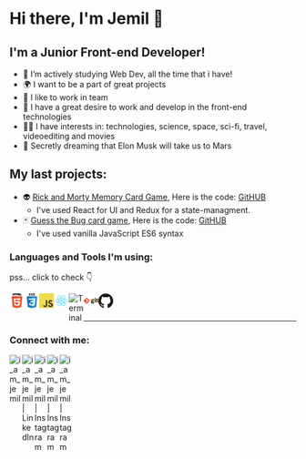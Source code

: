 # Hi there, I'm Jemil 👋


## I'm a Junior Front-end Developer!

- 🚀 I’m actively studying Web Dev, all the time that i have!
- 🌍 I want to be a part of great projects
- 🐝 I like to work in team
- 💪 I have a great desire to work and develop in the front-end technologies
- 👨‍💻 I have interests in: technologies, science, space, sci-fi, travel, videoediting and movies
- 🔭 Secretly dreaming that Elon Musk will take us to  Mars

## My last projects:
- 👽 [Rick and Morty Memory Card Game](https://codesandbox.io/s/gifted-mclean-ly2mo), Here is the code: [GitHUB](https://github.com/jemil-c-137/react-cards)
  * I've used React for UI and Redux for a state-managment.
- 🃏 [Guess the Bug card game](https://codesandbox.io/s/goofy-torvalds-ch1cz), Here is the code: [GitHUB](https://github.com/jemil-c-137/Card-Game)
  - I've used vanilla JavaScript ES6 syntax

### Languages and Tools I'm using:
pss... click to check 👇

[<img align="left" alt="HTML5" width="26px" src="https://raw.githubusercontent.com/github/explore/80688e429a7d4ef2fca1e82350fe8e3517d3494d/topics/html/html.png" />][siteLayout]
[<img align="left" alt="CSS3" width="26px" src="https://raw.githubusercontent.com/github/explore/80688e429a7d4ef2fca1e82350fe8e3517d3494d/topics/css/css.png" />][siteLayout]

[<img align="left" alt="JavaScript" width="26px" src="https://raw.githubusercontent.com/github/explore/80688e429a7d4ef2fca1e82350fe8e3517d3494d/topics/javascript/javascript.png" />][jsProject]
[<img align="left" alt="React" width="26px" src="https://raw.githubusercontent.com/github/explore/80688e429a7d4ef2fca1e82350fe8e3517d3494d/topics/react/react.png" />][reactRedux]

[<img align="left" alt="Terminal" width="26px" src="https://cdn.iconscout.com/icon/free/png-512/redux-283024.png" />][reactRedux]

[<img align="left" alt="Git" width="26px" src="https://raw.githubusercontent.com/github/explore/80688e429a7d4ef2fca1e82350fe8e3517d3494d/topics/git/git.png" />][profile]
[<img align="left" alt="GitHub" width="26px" src="https://raw.githubusercontent.com/github/explore/78df643247d429f6cc873026c0622819ad797942/topics/github/github.png" />][profile]


<br />
<br />

---

### Connect with me:

[<img align="left" alt="i_am_jemil" width="22px" src="https://image.flaticon.com/icons/png/512/25/25231.png" />][profile]
[<img align="left" alt="i_am_jemil | LinkedIn" width="22px" src="https://cdn.jsdelivr.net/npm/simple-icons@v3/icons/linkedin.svg" />][linkedin]
[<img align="left" alt="i_am_jemil | Instagram" width="22px" src="https://cdn.jsdelivr.net/npm/simple-icons@v3/icons/instagram.svg" />][instagram]
[<img align="left" alt="i_am_jemil | Instagram" width="22px" src="https://cdn.icon-icons.com/icons2/1121/PNG/512/1486147202-social-media-circled-network10_79475.png" />][vk]
[<img align="left" alt="i_am_jemil | Instagram" width="22px" src="https://cdn1.iconfinder.com/data/icons/andriod-app-logo/32/icon_telegram-512.png" />][telegram]

<br />






[profile]: https://github.com/jemil-c-137
[instagram]: https://instagram.com/i_am_jemil
[linkedin]: https://www.linkedin.com/in/jemil-suleimanov-559852116/
[vk]: https://vk.com/i_am_jemil
[telegram]: https://t.me/i_am_jemil
[siteLayout]: https://codesandbox.io/s/gallant-rosalind-v09yh
[jsProject]: https://codesandbox.io/s/goofy-torvalds-ch1cz
[cssplaylist]: https://www.youtube.com/playlist?list=PLkwxH9e_vrALSdvZuEh6gqQdmDoDIoqz4
[reactRedux]: https://codesandbox.io/s/gifted-mclean-ly2mo
